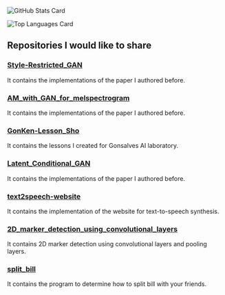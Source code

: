 ![GitHub Stats Card](https://github-readme-stats.vercel.app/api?username=shinshoji01&theme=discord_old_blurple) 

![Top Languages Card](https://github-readme-stats.vercel.app/api/top-langs/?username=shinshoji01&theme=discord_old_blurple&layout=compact)

## Repositories I would like to share

### [Style-Restricted_GAN](https://github.com/shinshoji01/Style-Restricted_GAN)
It contains the implementations of the paper I authored before.
### [AM_with_GAN_for_melspectrogram](https://github.com/shinshoji01/AM_with_GAN_for_melspectrogram)
It contains the implementations of the paper I authored before.
### [GonKen-Lesson_Sho](https://github.com/shinshoji01/GonKen-Lesson_Sho)
It contains the lessons I created for Gonsalves AI laboratory.
### [Latent_Conditional_GAN](https://github.com/shinshoji01/Latent_Conditional_GAN)
It contains the implementations of the paper I authored before.
### [text2speech-website](https://github.com/shinshoji01/text2speech-website)
It contains the implementation of the website for text-to-speech synthesis.
### [2D_marker_detection_using_convolutional_layers](https://github.com/shinshoji01/2D_marker_detection_using_convolutional_layers)
It contains 2D marker detection using convolutional layers and pooling layers.
### [split_bill](https://github.com/shinshoji01/split_bill)
It contains the program to determine how to split bill with your friends.
